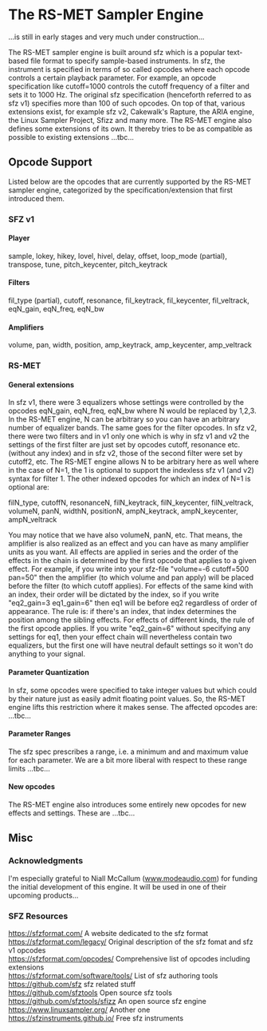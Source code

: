 The RS-MET Sampler Engine
===========================

...is still in early stages and very much under construction...

The RS-MET sampler engine is built around sfz which is a popular text-based file format to specify 
sample-based instruments. In sfz, the instrument is specified in terms of so called opcodes where 
each opcode controls a certain playback parameter. For example, an opcode specification like 
cutoff=1000 controls the cutoff frequency of a filter and sets it to 1000 Hz. The original sfz 
specification (henceforth referred to as sfz v1) specifies more than 100 of such opcodes. On top of 
that, various extensions exist, for example sfz v2, Cakewalk's Rapture, the ARIA engine, the Linux
Sampler Project, Sfizz and many more. The RS-MET engine also defines some extensions of its 
own. It thereby tries to be as compatible as possible to existing extensions ...tbc...



Opcode Support
-----------------


Listed below are the opcodes that are currently supported by the RS-MET sampler engine, categorized
by the specification/extension that first introduced them.

### SFZ v1


#### Player

sample, lokey, hikey, lovel, hivel, delay, offset, loop_mode (partial), transpose, tune, 
pitch_keycenter, pitch_keytrack

#### Filters

fil_type (partial), cutoff, resonance, fil_keytrack, fil_keycenter, fil_veltrack, eqN_gain,
eqN_freq, eqN_bw


#### Amplifiers

volume, pan, width, position, amp_keytrack, amp_keycenter, amp_veltrack


### RS-MET

#### General extensions

In sfz v1, there were 3 equalizers whose settings were controlled by the opcodes eqN_gain, 
eqN_freq, eqN_bw where N would be replaced by 1,2,3. In the RS-MET engine, N can be arbitrary so 
you can have an arbitrary number of equalizer bands. The same goes for the filter opcodes. In sfz 
v2, there were two filters and in v1 only one which is why in sfz v1 and v2 the settings of the 
first filter are just set by opcodes cutoff, resonance etc. (without any index) and in sfz v2, 
those of the second filter were set by cutoff2, etc. The RS-MET engine allows N to be arbitrary 
here as well where in the case of N=1, the 1 is optional to support the indexless sfz v1 (and v2) syntax for filter 1. The other indexed opcodes for which an index of N=1 is optional are:

filN_type, cutoffN, resonanceN, filN_keytrack, filN_keycenter, filN_veltrack, volumeN, panN, 
widthN, positionN, ampN_keytrack, ampN_keycenter, ampN_veltrack

You may notice that we have also volumeN, panN, etc. That means, the amplifier is also realized as
an effect and you can have as many amplifier units as you want. All effects are applied in series
and the order of the effects in the chain is determined by the first opcode that applies to a given
effect. For example, if you write into your sfz-file "volume=-6 cutoff=500 pan=50" then the 
amplifier (to which volume and pan apply) will be placed before the filter (to which cutoff 
applies). For effects of the same kind with an index, their order will be dictated by the index, so
if you write "eq2_gain=3 eq1_gain=6" then eq1 will be before eq2 regardless of order of appearance. The rule is: if there's an index, that index determines the position among the sibling effects. For
effects of different kinds, the rule of the first opcode applies. If you write "eq2_gain=6" without specifying any settings for eq1, then your effect chain will nevertheless contain two equalizers, 
but the first one will have neutral default settings so it won't do anything to your signal.


#### Parameter Quantization

In sfz, some opcodes were specified to take integer values but which could by their nature just as
easily admit floating point values. So, the RS-MET engine lifts this restriction where it makes 
sense. The affected opcodes are: ...tbc...


#### Parameter Ranges

The sfz spec prescribes a range, i.e. a minimum and and maximum value for each parameter. We are a 
bit more liberal with respect to these range limits ...tbc...


#### New opcodes

The RS-MET engine also introduces some entirely new opcodes for new effects and settings. These 
are ...tbc...



Misc
----

### Acknowledgments

I'm especially grateful to Niall McCallum (www.modeaudio.com) for funding the initial development 
of this engine. It will be used in one of their upcoming products...


### SFZ Resources

https://sfzformat.com/                  A website dedicated to the sfz format  
https://sfzformat.com/legacy/           Original description of the sfz fomat and sfz v1 opcodes  
https://sfzformat.com/opcodes/          Comprehensive list of opcodes including extensions  
https://sfzformat.com/software/tools/   List of sfz authoring tools  
https://github.com/sfz                  sfz related stuff  
https://github.com/sfztools             Open source sfz tools  
https://github.com/sfztools/sfizz       An open source sfz engine  
https://www.linuxsampler.org/           Another one  
https://sfzinstruments.github.io/       Free sfz instruments  

